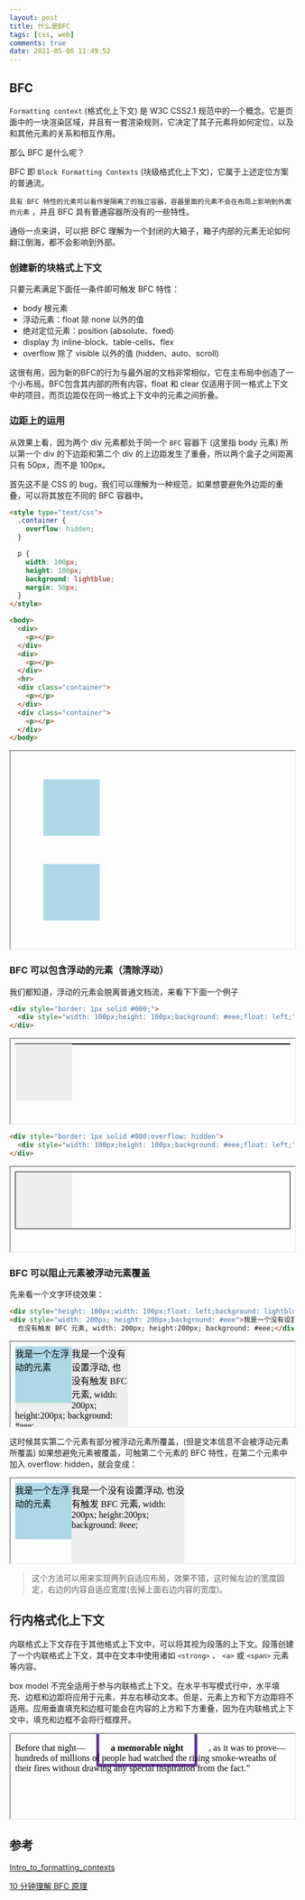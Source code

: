 ```yaml
---
layout: post
title: 什么是BFC
tags: [css, web]
comments: true
date: 2021-05-06 11:49:52
---
```


## BFC

`Formatting context` (格式化上下文) 是 W3C CSS2.1 规范中的一个概念。它是页面中的一块渲染区域，并且有一套渲染规则，它决定了其子元素将如何定位，以及和其他元素的关系和相互作用。

那么 BFC 是什么呢？

BFC 即 `Block Formatting Contexts` (块级格式化上下文)，它属于上述定位方案的普通流。

`具有 BFC 特性的元素可以看作是隔离了的独立容器，容器里面的元素不会在布局上影响到外面的元素` ，并且 BFC 具有普通容器所没有的一些特性。

通俗一点来讲，可以把 BFC 理解为一个封闭的大箱子，箱子内部的元素无论如何翻江倒海，都不会影响到外部。

<!-- more -->

### 创建新的块格式上下文

只要元素满足下面任一条件即可触发 BFC 特性：

* body 根元素
* 浮动元素：float 除 none 以外的值
* 绝对定位元素：position (absolute、fixed)
* display 为 inline-block、table-cells、flex
* overflow 除了 visible 以外的值 (hidden、auto、scroll)

这很有用，因为新的BFC的行为与最外层的文档非常相似，它在主布局中创造了一个小布局。BFC包含其内部的所有内容，float 和 clear 仅适用于同一格式上下文中的项目，而页边距仅在同一格式上下文中的元素之间折叠。

### 边距上的运用

从效果上看，因为两个 div 元素都处于同一个 `BFC` 容器下 (这里指 body 元素) 所以第一个 div 的下边距和第二个 div 的上边距发生了重叠，所以两个盒子之间距离只有 50px，而不是 100px。

首先这不是 CSS 的 bug，我们可以理解为一种规范，如果想要避免外边距的重叠，可以将其放在不同的 BFC 容器中。

```html
<style type="text/css">
  .container {
    overflow: hidden;
  }

  p {
    width: 100px;
    height: 100px;
    background: lightblue;
    margin: 50px;
  }
</style>

<body>
  <div>
    <p></p>
  </div>
  <div>
    <p></p>
  </div>
  <hr>
  <div class="container">
    <p></p>
  </div>
  <div class="container">
    <p></p>
  </div>
</body>
```
<!-- /* md-file-format-disable */ -->
<iframe width="100%" height="350px" srcdoc='
<style type="text/css">
.container {
    overflow: hidden;
}
p {
    width: 100px;
    height: 100px;
    background: lightblue;
    margin: 50px;
}
</style>
<body>
<div>
    <p></p>
</div>
<div>
    <p></p>
</div>
<hr>
<div class="container">
    <p></p>
</div>
<div class="container">
    <p></p>
</div>
</body>
'>
</iframe>
<!-- /* md-file-format-disable */ -->

### BFC 可以包含浮动的元素（清除浮动）

我们都知道，浮动的元素会脱离普通文档流，来看下下面一个例子

```html
<div style="border: 1px solid #000;">
  <div style="width: 100px;height: 100px;background: #eee;float: left;"></div>
</div>
```

<!-- /* md-file-format-disable */ -->
<iframe width="100%" height="150px" srcdoc='
<body>
<div style="border: 1px solid #000; ">
    <div style="width: 100px;height: 100px;background: #eee;float: left;"></div>
</div>
</body>
'>
</iframe>
<!-- /* md-file-format-disable */ -->

```html
<div style="border: 1px solid #000;overflow: hidden">
  <div style="width: 100px;height: 100px;background: #eee;float: left;"></div>
</div>
```
<!-- /* md-file-format-disable */ -->
<iframe width="100%" height="150px" srcdoc='
<body>
<div style="border: 1px solid #000; overflow: hidden">
    <div style="width: 100px;height: 100px;background: #eee;float: left;"></div>
</div>
</body>
'>
</iframe>
<!-- /* md-file-format-disable */ -->

### BFC 可以阻止元素被浮动元素覆盖

先来看一个文字环绕效果：

```html
<div style="height: 100px;width: 100px;float: left;background: lightblue">我是一个左浮动的元素</div>
<div style="width: 200px; height: 200px;background: #eee">我是一个没有设置浮动,
  也没有触发 BFC 元素, width: 200px; height:200px; background: #eee;</div>
```

<iframe width="100%" height="150px" srcdoc='
<body>
<div style="height: 100px; width: 100px; float: left; background: lightblue">我是一个左浮动的元素</div>
<div style="width: 200px; height: 200px; background: #eee; ">我是一个没有设置浮动, 
也没有触发 BFC 元素, width: 200px; height:200px; background: #eee; </div>
</body>
'>
</iframe>

这时候其实第二个元素有部分被浮动元素所覆盖，(但是文本信息不会被浮动元素所覆盖) 如果想避免元素被覆盖，可触第二个元素的 BFC 特性，在第二个元素中加入 overflow: hidden，就会变成：

<iframe width="100%" height="150px" srcdoc='
<body>
<div style="height: 100px; width: 100px; float: left; background: lightblue">我是一个左浮动的元素</div>
<div style="width: 200px; height: 200px; background: #eee; overflow: hidden; ">我是一个没有设置浮动, 
也没有触发 BFC 元素, width: 200px; height:200px; background: #eee; </div>
</body>
'>
</iframe>

> 这个方法可以用来实现两列自适应布局，效果不错，这时候左边的宽度固定，右边的内容自适应宽度(去掉上面右边内容的宽度)。

## 行内格式化上下文

内联格式上下文存在于其他格式上下文中，可以将其视为段落的上下文。段落创建了一个内联格式上下文，其中在文本中使用诸如 `<strong>` 、 `<a>` 或 `<span>` 元素等内容。

box model 不完全适用于参与内联格式上下文。在水平书写模式行中，水平填充、边框和边距将应用于元素，并左右移动文本。但是，元素上方和下方边距将不适用。应用垂直填充和边框可能会在内容的上方和下方重叠，因为在内联格式上下文中，填充和边框不会将行框撑开。

<!-- /* md-file-format-disable */ -->
<iframe width="100%" height="150px" srcdoc="
<style type='text/css'>
    strong {
    margin: 20px;
    padding: 20px;
    border: 5px solid rebeccapurple;
}
</style>
<body>
<p>Before that night—<strong>a memorable night</strong>, as it was to prove—hundreds of millions of people had watched the rising smoke-wreaths of their fires without drawing any special inspiration from the fact.”</p>
</body>
">
</iframe>
<!-- /* md-file-format-disable */ -->

## 参考

[Intro_to_formatting_contexts](https://developer.mozilla.org/zh-CN/docs/Web/CSS/CSS_Flow_Layout/Intro_to_formatting_contexts)

[10 分钟理解 BFC 原理](https://zhuanlan.zhihu.com/p/25321647)
